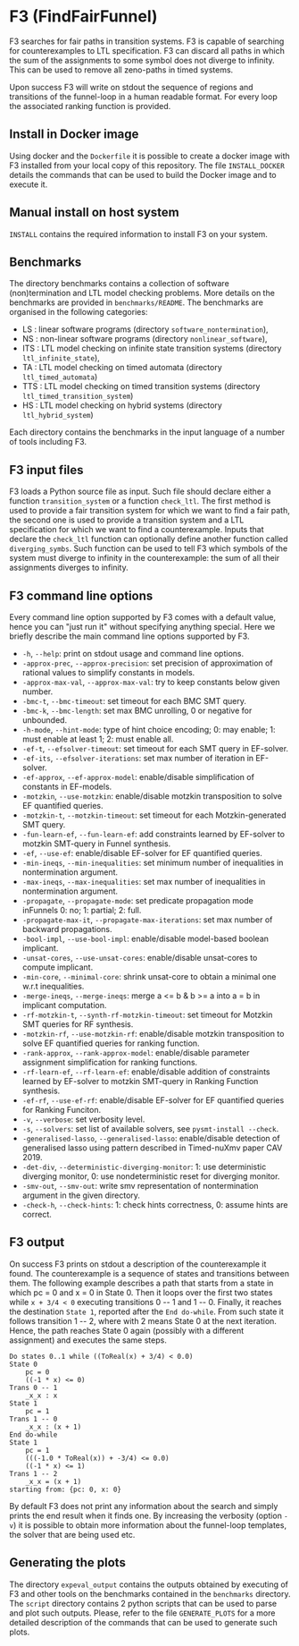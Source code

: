 # F3 (FindFairFunnel)
F3 searches for fair paths in transition systems.
F3 is capable of searching for counterexamples to LTL specification.
F3 can discard all paths in which the sum of the assignments to some symbol does not diverge to infinity. This can be used to remove all zeno-paths in timed systems.

Upon success F3 will write on stdout the sequence of regions and transitions of the funnel-loop in a human readable format. For every loop the associated ranking function is provided.


## Install in Docker image
Using docker and the `Dockerfile` it is possible to create a docker image with F3 installed from your local copy of this repository.
The file `INSTALL_DOCKER` details the commands that can be used to build the Docker image and to execute it.


## Manual install on host system
`INSTALL` contains the required information to install F3 on your system.


## Benchmarks
The directory benchmarks contains a collection of software (non)termination and LTL model checking problems.
More details on the benchmarks are provided in `benchmarks/README`.
The benchmarks are organised in the following categories:
* LS : linear software programs (directory `software_nontermination`),
* NS : non-linear software programs (directory `nonlinear_software`),
* ITS : LTL model checking on infinite state transition systems (directory `ltl_infinite_state`),
* TA : LTL model checking on timed automata (directory `ltl_timed_automata`)
* TTS : LTL model checking on timed transition systems (directory `ltl_timed_transition_system`)
* HS : LTL model checking on hybrid systems (directory `ltl_hybrid_system`)

Each directory contains the benchmarks in the input language of a number of tools including F3.


## F3 input files
F3 loads a Python source file as input.
Such file should declare either a function `transition_system` or a function `check_ltl`.
The first method is used to provide a fair transition system for which we want to find a fair path, the second one is used to provide a transition system and a LTL specification for which we want to find a counterexample.
Inputs that declare the `check_ltl` function can optionally define another function called `diverging_symbs`. Such function can be used to tell F3 which symbols of the system must diverge to infinity in the counterexample: the sum of all their assignments diverges to infinity.


## F3 command line options
Every command line option supported by F3 comes with a default value, hence you can "just run it" without specifying anything special.
Here we briefly describe the main command line options supported by F3.
* `-h`, `--help`: print on stdout usage and command line options.
* `-approx-prec`, `--approx-precision`: set precision of approximation of rational values to simplify constants in models.
* `-approx-max-val`, `--approx-max-val`: try to keep constants below given number.
* `-bmc-t`, `--bmc-timeout`: set timeout for each BMC SMT query.
* `-bmc-k`, `--bmc-length`: set max BMC unrolling, 0 or negative for unbounded.
* `-h-mode`, `--hint-mode`: type of hint choice encoding; 0: may enable; 1: must enable at least 1; 2: must enable all.
* `-ef-t`, `--efsolver-timeout`: set timeout for each SMT query in EF-solver.
* `-ef-its`, `--efsolver-iterations`: set max number of iteration in EF-solver.
* `-ef-approx`, `--ef-approx-model`: enable/disable simplification of constants in EF-models.
* `-motzkin`, `--use-motzkin`: enable/disable motzkin transposition to solve EF quantified queries.
* `-motzkin-t`, `--motzkin-timeout`: set timeout for each Motzkin-generated SMT query.
* `-fun-learn-ef`, `--fun-learn-ef`: add constraints learned by EF-solver to motzkin SMT-query in Funnel synthesis.
* `-ef`, `--use-ef`: enable/disable EF-solver for EF quantified queries.
* `-min-ineqs`, `--min-inequalities`: set minimum number of inequalities in nontermination argument.
* `-max-ineqs`, `--max-inequalities`: set max number of inequalities in nontermination argument.
* `-propagate`, `--propagate-mode`: set predicate propagation mode inFunnels 0: no; 1: partial; 2: full.
* `-propagate-max-it`, `--propagate-max-iterations`: set max number of backward propagations.
* `-bool-impl`, `--use-bool-impl`: enable/disable model-based boolean implicant.
* `-unsat-cores`, `--use-unsat-cores`: enable/disable unsat-cores to compute implicant.
* `-min-core`, `--minimal-core`: shrink unsat-core to obtain a minimal one w.r.t inequalities.
* `-merge-ineqs`, `--merge-ineqs`: merge a <= b & b >= a into a = b in implicant computation.
* `-rf-motzkin-t`, `--synth-rf-motzkin-timeout`: set timeout for Motzkin SMT queries for RF synthesis.
* `-motzkin-rf`, `--use-motzkin-rf`: enable/disable motzkin transposition to solve EF quantified queries for ranking function.
* `-rank-approx`, `--rank-approx-model`: enable/disable parameter assignment simplification for ranking functions.
* `-rf-learn-ef`, `--rf-learn-ef`: enable/disable addition of constraints learned by EF-solver to motzkin SMT-query in Ranking Function synthesis.
* `-ef-rf`, `--use-ef-rf`: enable/disable EF-solver for EF quantified queries for Ranking Funciton.
* `-v`, `--verbose`: set verbosity level.
* `-s`, `--solvers`: set list of available solvers, see `pysmt-install --check`.
* `-generalised-lasso`, `--generalised-lasso`: enable/disable detection of generalised lasso using pattern described in Timed-nuXmv paper CAV 2019.
* `-det-div`, `--deterministic-diverging-monitor`: 1: use deterministic diverging monitor, 0: use nondeterministic reset for diverging monitor.
* `-smv-out`, `--smv-out`: write smv representation of nontermination argument in the given directory.
* `-check-h`, `--check-hints`: 1: check hints correctness, 0: assume hints are correct.


## F3 output
On success F3 prints on stdout a description of the counterexample it found.
The counterexample is a sequence of states and transitions between them.
The following example describes a path that starts from a state in which pc = 0 and x = 0 in State 0.
Then it loops over the first two states while `x + 3/4 < 0` executing transitions 0 -- 1 and 1 -- 0.
Finally, it reaches the destination `State 1`, reported after the `End do-while`.
From such state it follows transition 1 -- 2, where with 2 means State 0 at the next iteration.
Hence, the path reaches State 0 again (possibly with a different assignment) and executes the same steps.
```
Do states 0..1 while ((ToReal(x) + 3/4) < 0.0)
State 0
	pc = 0
	((-1 * x) <= 0)
Trans 0 -- 1
	_x_x : x
State 1
	pc = 1
Trans 1 -- 0
	_x_x : (x + 1)
End do-while
State 1
	pc = 1
	(((-1.0 * ToReal(x)) + -3/4) <= 0.0)
	((-1 * x) <= 1)
Trans 1 -- 2
	_x_x = (x + 1)
starting from: {pc: 0, x: 0}
```
By default F3 does not print any information about the search and simply prints the end result when it finds one.
By increasing the verbosity (option `-v`) it is possible to obtain more information about the funnel-loop templates, the solver that are being used etc.


## Generating the plots
The directory `expeval_output` contains the outputs obtained by executing of F3 and other tools on the benchmarks contained in the `benchmarks` directory.
The `script` directory contains 2 python scripts that can be used to parse and plot such outputs.
Please, refer to the file `GENERATE_PLOTS` for a more detailed description of the commands that can be used to generate such plots.
